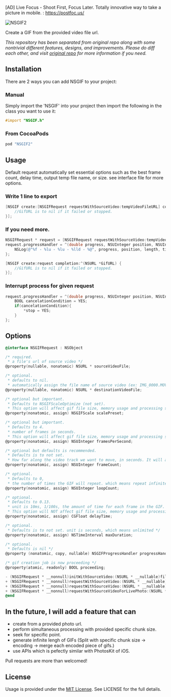 [AD] Live Focus - Shoot First, Focus Later. Totally innovative way to take a picture in mobile. : https://postfoc.us/

![NSGIF2](https://raw.githubusercontent.com/metasmile/NSGIF2/master/title.png?v=2)

Create a GIF from the provided video file url.

*This repository has been separated from original repo along with some nontrivial different features, designs, and improvements. Please do diff each other, and visit [original repo](https://github.com/NSRare/NSGIF) for more information if you need.*

## Installation

There are 2 ways you can add NSGIF to your project:

### Manual

Simply import the 'NSGIF' into your project then import the following in the class you want to use it:
```objective-c
#import "NSGIF.h"
```      
### From CocoaPods

```ruby
pod "NSGIF2"
```

## Usage

Default request automatically set essential options such as the best frame count, delay time, output temp file name, or size. see interface file for more options.

### Write 1 line to export
```objective-c
[NSGIF create:[NSGIFRequest requestWithSourceVideo:tempVideoFileURL] completion:^(NSURL *GifURL) {
    //GifURL is to nil if it failed or stopped.
}];
```

### If you need more.
```objective-c
NSGIFRequest * request = [NSGIFRequest requestWithSourceVideo:tempVideoFileURL destination:gifFileURL];
request.progressHandler = ^(double progress, NSUInteger position, NSUInteger length, CMTime time, BOOL *stop, NSDictionary *frameProperties) {
    NSLog(@"%f - %lu - %lu - %lld - %@", progress, position, length, time.value, frameProperties);
};

[NSGIF create:request completion:^(NSURL *GifURL) {
    //GifURL is to nil if it failed or stopped.
}];
```

### Interrupt process for given request
```objective-c
request.progressHandler = ^(double progress, NSUInteger position, NSUInteger length, CMTime time, BOOL *stop, NSDictionary *frameProperties) {
    BOOL cancelationCondition = YES;
    if(cancelationCondition){
        *stop = YES;
    }
};
```

## Options
```objective-c
@interface NSGIFRequest : NSObject

/* required.
 * a file's url of source video */
@property(nullable, nonatomic) NSURL * sourceVideoFile;

/* optional.
 * defaults to nil.
 * automatically assign the file name of source video (ex: IMG_0000.MOV -> IMG_0000.gif)  */
@property(nullable, nonatomic) NSURL * destinationVideoFile;

/* optional but important.
 * Defaults to NSGIFScaleOptimize (not set).
 * This option will affect gif file size, memory usage and processing speed. */
@property(nonatomic, assign) NSGIFScale scalePreset;

/* optional but important.
 * Defaults to 4.
 * number of frames in seconds.
 * This option will affect gif file size, memory usage and processing speed. */
@property(nonatomic, assign) NSUInteger framesPerSecond;

/* optional but defaults is recommended.
 * Defaults is to not set.
 * How far along the video track we want to move, in seconds. It will automatically assign from duration of video and framesPerSecond. */
@property(nonatomic, assign) NSUInteger frameCount;

/* optional.
 * Defaults to 0,
 * the number of times the GIF will repeat. which means repeat infinitely. */
@property(nonatomic, assign) NSUInteger loopCount;

/* optional.
 * Defaults to 0.13.
 * unit is 10ms, 1/100s, the amount of time for each frame in the GIF.
 * This option will NOT affect gif file size, memory usage and processing speed. It affect only FPS. */
@property(nonatomic, assign) CGFloat delayTime;

/* optional.
 * Defaults is to not set. unit is seconds, which means unlimited */
@property(nonatomic, assign) NSTimeInterval maxDuration;

/* optional.
 * Defaults is nil */
@property (nonatomic, copy, nullable) NSGIFProgressHandler progressHandler;

/* gif creation job is now proceeding */
@property(atomic, readonly) BOOL proceeding;

- (NSGIFRequest * __nonnull)initWithSourceVideo:(NSURL * __nullable)fileURL;
+ (NSGIFRequest * __nonnull)requestWithSourceVideo:(NSURL * __nullable)fileURL;
+ (NSGIFRequest * __nonnull)requestWithSourceVideo:(NSURL * __nullable)fileURL destination:(NSURL * __nullable)videoFileURL;
+ (NSGIFRequest * __nonnull)requestWithSourceVideoForLivePhoto:(NSURL *__nullable)fileURL;
@end
```

## In the future, I will add a feature that can

* create from a provided photo url.
* perform simultaneous processing with provided specific chunk size.
* seek for specific point.
* generate infinite lengh of GIFs (Split with specific chunk size -> encoding -> merge each encoded piece of gifs.)
* use APIs which is pefectly similar with PhotosKit of iOS.

Pull requests are more than welcomed!

## License
Usage is provided under the [MIT License](http://http//opensource.org/licenses/mit-license.php). See LICENSE for the full details.
